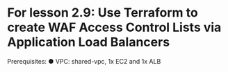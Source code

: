 # For lesson 2.9: Use Terraform to create WAF Access Control Lists via Application Load Balancers

Prerequisites:
● VPC: shared-vpc, 1x EC2 and 1x ALB